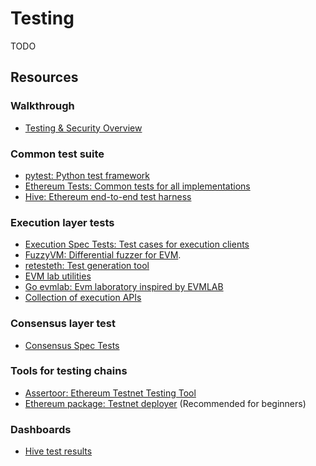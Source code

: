 # Testing
TODO

## Resources
### Walkthrough
- [Testing & Security Overview](https://www.youtube.com/watch?v=PQVW5dJ8J0c)

### Common test suite
- [pytest: Python test framework](https://docs.pytest.org/en/8.0.x/)
- [Ethereum Tests: Common tests for all implementations](https://github.com/ethereum/tests)
- [Hive: Ethereum end-to-end test harness](https://github.com/ethereum/hive)

### Execution layer tests
- [Execution Spec Tests: Test cases for execution clients](https://github.com/ethereum/execution-spec-tests)
- [FuzzyVM: Differential fuzzer for EVM](https://github.com/MariusVanDerWijden/FuzzyVM).
- [retesteth: Test generation tool](https://github.com/ethereum/retesteth)
- [EVM lab utilities](https://github.com/ethereum/evmlab)
- [Go evmlab: Evm laboratory inspired by EVMLAB](https://github.com/holiman/goevmlab)
- [Collection of execution APIs](https://github.com/ethereum/execution-apis)

### Consensus layer test
- [Consensus Spec Tests](https://github.com/ethereum/consensus-specs/tree/dev/tests)

### Tools for testing chains
- [Assertoor: Ethereum Testnet Testing Tool](https://github.com/ethpandaops/assertoor)
- [Ethereum package: Testnet deployer](https://github.com/kurtosis-tech/ethereum-package) (Recommended for beginners)

### Dashboards
- [Hive test results](https://hivetests.ethdevops.io/)